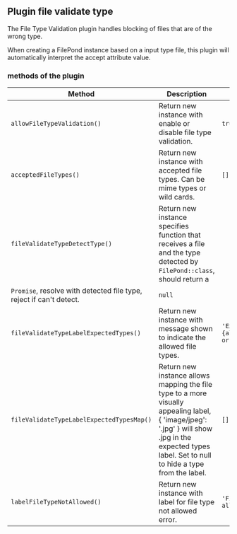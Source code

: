 ## Plugin file validate type

The File Type Validation plugin handles blocking of files that are of the wrong type.

When creating a FilePond instance based on a input type file, this plugin will automatically interpret the accept attribute value.

### methods of the plugin

Method                                    | Description                                                                    | Default
------------------------------------------|--------------------------------------------------------------------------------|---------
`allowFileTypeValidation()`               | Return new instance with enable or disable file type validation.               | `true`
`acceptedFileTypes()`                     | Return new instance with accepted file types. Can be mime types or wild cards. | `[]`
`fileValidateTypeDetectType()`            | Return new instance specifies function that receives a file and the type detected by `FilePond::class`, should return a
`Promise`, resolve with detected file type, reject if can't detect. | `null`
`fileValidateTypeLabelExpectedTypes()`    | Return new instance with message shown to indicate the allowed file types.     | `'Expects {allButLastType} or {lastType}'`
`fileValidateTypeLabelExpectedTypesMap()` | Return new instance allows mapping the file type to a more visually appealing label, { 'image/jpeg': '.jpg' } will show .jpg in the expected types label. Set to null to hide a type from the label. | `[]`
`labelFileTypeNotAllowed()`               | Return new instance with label for file type not allowed error.                | `'File type not allowed'`

